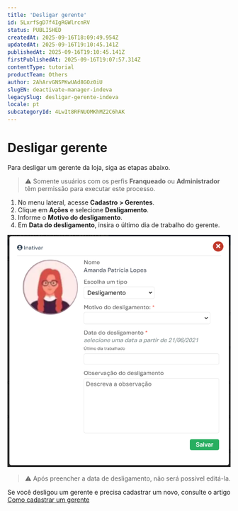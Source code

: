 ```yaml
---
title: 'Desligar gerente'
id: 5LxrfSgD7f4IgRGWlrcnRV
status: PUBLISHED
createdAt: 2025-09-16T18:09:49.954Z
updatedAt: 2025-09-16T19:10:45.141Z
publishedAt: 2025-09-16T19:10:45.141Z
firstPublishedAt: 2025-09-16T19:07:57.314Z
contentType: tutorial
productTeam: Others
author: 2AhArvGNSPKwUAd8GOz0iU
slugEN: deactivate-manager-indeva
legacySlug: desligar-gerente-indeva
locale: pt
subcategoryId: 4LwIt8RFNUOMKhMZ2C6hAK
---
```


# Desligar gerente

Para desligar um gerente da loja, siga as etapas abaixo.  

> ⚠️ Somente usuários com os perfis **Franqueado** ou **Administrador** têm permissão para executar este processo.

1. No menu lateral, acesse **Cadastro > Gerentes**.  
2. Clique em **Ações** e selecione **Desligamento**.  
3. Informe o **Motivo do desligamento**.  
4. Em **Data do desligamento**, insira o último dia de trabalho do gerente.  

![](https://raw.githubusercontent.com/vtexdocs/help-center-content/refs/heads/main/docs/pt/tutorials/indeva-by-vtex/gerentes/desligar-gerente-indeva_1.png)

> ⚠️ Após preencher a data de desligamento, não será possível editá-la.

Se você desligou um gerente e precisa cadastrar um novo, consulte o artigo [Como cadastrar um gerente](/pt/tutorial/cadastro-de-gerente-indeva--6r2bjS0LFdUX0kyt0NyWhf) 

